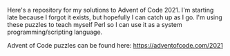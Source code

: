 Here's a repository for my solutions to Advent of Code 2021. I'm starting late because I forgot it exists, but hopefully I can catch up as I go. I'm using these puzzles to teach myself Perl so I can use it as a system programming/scripting language.

Advent of Code puzzles can be found here: https://adventofcode.com/2021
